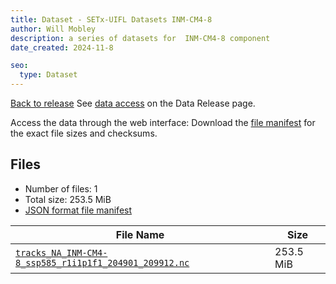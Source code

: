 ```yaml
---
title: Dataset - SETx-UIFL Datasets INM-CM4-8
author: Will Mobley
description: a series of datasets for  INM-CM4-8 component
date_created: 2024-11-8

seo:
  type: Dataset
---
```


[Back to release](./index.html#datasets)
See [data access](./index.html#data-access) on the Data Release page.

Access the data through the  web interface: 
Download the [file manifest](./manifests/INM-CM4-8-manifest.json) for the exact file sizes and checksums.

## Files

- Number of files: 1
- Total size: 253.5 MiB
- [JSON format file manifest](./manifests/INM-CM4-8-manifest.json)

|                                                                                                       File Name                                                                                                       |   Size    |
| --------------------------------------------------------------------------------------------------------------------------------------------------------------------------------------------------------------------- | --------- |
| [`tracks_NA_INM-CM4-8_ssp585_r1i1p1f1_204901_209912.nc`](https://web.corral.tacc.utexas.edu/setxuifl/tropical_cyclones/downscaled_cmip6_tracks/ssp585/INM-CM4-8/tracks_NA_INM-CM4-8_ssp585_r1i1p1f1_204901_209912.nc) | 253.5 MiB |
